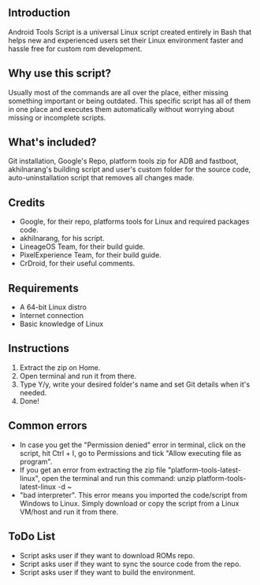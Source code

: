 ## Introduction

Android Tools Script is a universal Linux script created entirely in Bash that helps new and experienced users set their Linux environment faster and hassle free for custom rom development.

## Why use this script?

Usually most of the commands are all over the place, either missing something important or being outdated. This specific script has all of them in one place and executes them automatically without worrying about missing or incomplete scripts.

## What's included?

Git installation, Google's Repo, platform tools zip for ADB and fastboot, akhilnarang's building script and user's custom folder for the source code, auto-uninstallation script that removes all changes made.

## Credits

- Google, for their repo, platforms tools for Linux and required packages code.
- akhilnarang, for his script.
- LineageOS Team, for their build guide.
- PixelExperience Team, for their build guide.
- CrDroid, for their useful comments.

## Requirements

- A 64-bit Linux distro
- Internet connection
- Basic knowledge of Linux

## Instructions

1. Extract the zip on Home.
2. Open terminal and run it from there.
3. Type Y/y, write your desired folder's name and set Git details when it's needed.
4. Done!

## Common errors

- In case you get the "Permission denied" error in terminal, click on the script, hit Ctrl + I, go to Permissions and tick "Allow executing file as program".
- If you get an error from extracting the zip file "platform-tools-latest-linux", open the terminal and run this command: unzip platform-tools-latest-linux -d ~
- "bad interpreter". This error means you imported the code/script from Windows to Linux. Simply download or copy the script from a Linux VM/host and run it from there.

## ToDo List

- Script asks user if they want to download ROMs repo.
- Script asks user if they want to sync the source code from the repo.
- Script asks user if they want to build the environment.

